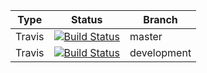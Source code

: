 | Type | Status | Branch |
| --- | --- | --- |
| Travis | [![Build Status](https://travis-ci.org/deadratfink/jy-transform.svg?branch=master)](https://travis-ci.org/deadratfink/jy-transform) | master |
| Travis | [![Build Status](https://travis-ci.org/deadratfink/jy-transform.svg?branch=development)](https://travis-ci.org/deadratfink/jy-transform) | development

